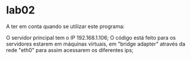 # lab02

A ter em conta quando se utilizar este programa:

O servidor principal tem o IP 192.168.1.106;
O código está feito para os servidores estarem em máquinas virtuais, em "bridge adapter" através da rede "eth0" para assim acessarem os diferentes ips;

